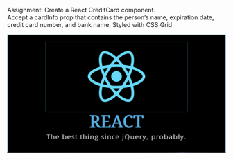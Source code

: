 Assignment: Create a React CreditCard component.  
Accept a cardInfo prop that contains the person’s name, expiration date, credit card number,
and bank name.  Styled with CSS Grid.

![credit card sample](./poster.png)
